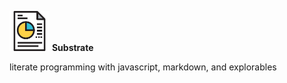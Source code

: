 <img alt="Substrate" src="substrate.svg" width="64px"> **Substrate**



literate programming with javascript, markdown, and explorables



